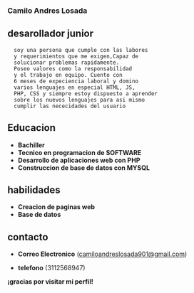 
  ### Camilo Andres Losada

  ## desarollador junior
  
      soy una persona que cumple con las labores 
      y requerimientos que me exigen,Capaz de 
      solucionar problemas rapidamente.
      Poseo valores como la responsabilidad
      y el trabajo en equipo. Cuento con 
      6 meses de expeciencia laboral y domino
      varios lenguajes en especial HTML, JS,
      PHP, CSS y siempre estoy dispuesto a aprender
      sobre los nuevos lenguajes para asi mismo
      cumplir las nececidades del usuario 
       
  ## Educacion 
  
  + **Bachiller**
  + **Tecnico en programacion de SOFTWARE**
  + **Desarrollo de aplicaciones web con PHP**
  + **Construccion de base de datos con MYSQL**

 ## habilidades
  
  + **Creacion de paginas web**
  + **Base de datos**

## contacto

  + **Correo Electronico**
  (<camiloandreslosada901@gmail.com>)

  + **telefono**
  (3112568947)

  **¡gracias por visitar mi perfil!**
      


